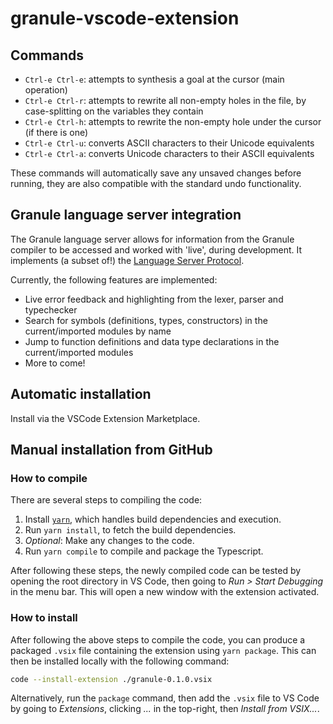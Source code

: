 # granule-vscode-extension

## Commands

- `Ctrl-e Ctrl-e`: attempts to synthesis a goal at the cursor (main operation)
- `Ctrl-e Ctrl-r`: attempts to rewrite all non-empty holes in the file, by
  case-splitting on the variables they contain
- `Ctrl-e Ctrl-h`: attempts to rewrite the non-empty hole under the cursor (if
  there is one)
- `Ctrl-e Ctrl-u`: converts ASCII characters to their Unicode equivalents
- `Ctrl-e Ctrl-a`: converts Unicode characters to their ASCII equivalents

These commands will automatically save any unsaved changes before running, they are also compatible with the standard undo functionality.

## Granule language server integration

The Granule language server allows for information from the Granule compiler to be accessed and worked with 'live', during development. It implements (a subset of!) the [Language Server Protocol](https://microsoft.github.io/language-server-protocol).

Currently, the following features are implemented:
* Live error feedback and highlighting from the lexer, parser and typechecker
* Search for symbols (definitions, types, constructors) in the current/imported modules by name
* Jump to function definitions and data type declarations in the current/imported modules
* More to come!

## Automatic installation

Install via the VSCode Extension Marketplace.

## Manual installation from GitHub

### How to compile

There are several steps to compiling the code:

1. Install [`yarn`](https://classic.yarnpkg.com/lang/en/), which handles build dependencies and execution.
2. Run `yarn install`, to fetch the build dependencies.
3. *Optional*: Make any changes to the code.
4. Run `yarn compile` to compile and package the Typescript.

After following these steps, the newly compiled code can be tested by opening the root directory in VS Code, then going to *Run > Start Debugging* in the menu bar. This will open a new window with the extension activated.

### How to install

After following the above steps to compile the code, you can produce a packaged `.vsix` file containing the extension using `yarn package`. This can then be installed locally with the following command:

```bash
code --install-extension ./granule-0.1.0.vsix
```

Alternatively, run the `package` command, then add the `.vsix` file to VS Code
by going to *Extensions*, clicking *...* in the top-right, then *Install from
VSIX...*.